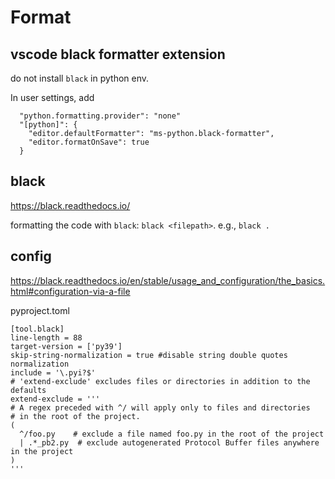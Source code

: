 # Format

## vscode black formatter extension
do not install `black` in python env.

In user settings, add
```
  "python.formatting.provider": "none"
  "[python]": {
    "editor.defaultFormatter": "ms-python.black-formatter",
    "editor.formatOnSave": true
  }
```

## black
https://black.readthedocs.io/

formatting the code with `black`: `black <filepath>`. e.g., `black .`

## config
https://black.readthedocs.io/en/stable/usage_and_configuration/the_basics.html#configuration-via-a-file

pyproject.toml
```
[tool.black]
line-length = 88
target-version = ['py39']
skip-string-normalization = true #disable string double quotes normalization
include = '\.pyi?$'
# 'extend-exclude' excludes files or directories in addition to the defaults
extend-exclude = '''
# A regex preceded with ^/ will apply only to files and directories
# in the root of the project.
(
  ^/foo.py    # exclude a file named foo.py in the root of the project
  | .*_pb2.py  # exclude autogenerated Protocol Buffer files anywhere in the project
)
'''
```
